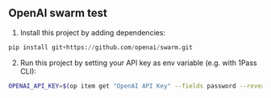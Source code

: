 ## OpenAI swarm test

1. Install this project by adding dependencies:

```python
pip install git+https://github.com/openai/swarm.git
```

2. Run this project by setting your API key as env variable (e.g. with 1Pass CLI):

```sh
OPENAI_API_KEY=$(op item get "OpenAI API Key" --fields password --reveal) python main.py
```
